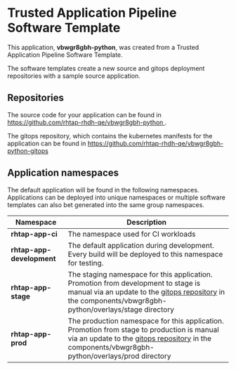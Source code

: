 # Trusted Application Pipeline Software Template

This application, **vbwgr8gbh-python**, was created from a Trusted Application Pipeline Software Template.

The software templates create a new source and gitops deployment repositories with a sample source application. 

## Repositories

The source code for your application can be found in [https://github.com/rhtap-rhdh-qe/vbwgr8gbh-python ](https://github.com/rhtap-rhdh-qe/vbwgr8gbh-python ).
 
The gitops repository, which contains the kubernetes manifests for the application can be found in 
[https://github.com/rhtap-rhdh-qe/vbwgr8gbh-python-gitops ](https://github.com/rhtap-rhdh-qe/vbwgr8gbh-python-gitops ) 

## Application namespaces 

The default application will be found in the following namespaces. Applications can be deployed into unique namespaces or multiple software templates can also bet generated into the same group namespaces.  

|  Namespace   |  Description   |  
| -------- | -------- |
| **rhtap-app-ci** | The namespace used for CI workloads |
| **rhtap-app-development** | The default application during development. Every build will be deployed to this namespace for testing. |
| **rhtap-app-stage** | The staging namespace for this application. Promotion from development to stage is manual via an update to the [gitops repository](https://github.com/rhtap-rhdh-qe/vbwgr8gbh-python-gitops ) in the components/vbwgr8gbh-python/overlays/stage directory |
| **rhtap-app-prod** | The production namespace for this application. Promotion from stage to production is manual via an update to the [gitops repository](https://github.com/rhtap-rhdh-qe/vbwgr8gbh-python-gitops ) in the components/vbwgr8gbh-python/overlays/prod directory |
